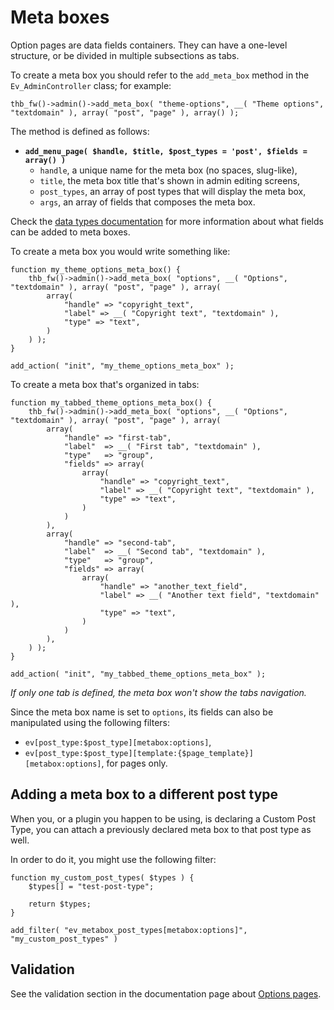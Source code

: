 # Meta boxes

Option pages are data fields containers. They can have a one-level structure, or be divided in multiple subsections as tabs.

To create a meta box you should refer to the `add_meta_box` method in the `Ev_AdminController` class; for example:

~~~
thb_fw()->admin()->add_meta_box( "theme-options", __( "Theme options", "textdomain" ), array( "post", "page" ), array() );
~~~

The method is defined as follows:

* **`add_menu_page( $handle, $title, $post_types = 'post', $fields = array() )`**
    - `handle`, a unique name for the meta box (no spaces, slug-like),
    - `title`, the meta box title that's shown in admin editing screens,
    - `post_types`, an array of post types that will display the meta box,
    - `args`, an array of fields that composes the meta box.

Check the [data types documentation](data-types.md) for more information about what fields can be added to meta boxes.

To create a meta box you would write something like:

```
function my_theme_options_meta_box() {
    thb_fw()->admin()->add_meta_box( "options", __( "Options", "textdomain" ), array( "post", "page" ), array(
        array(
            "handle" => "copyright_text",
            "label" => __( "Copyright text", "textdomain" ),
            "type" => "text",
        )
    ) );
}

add_action( "init", "my_theme_options_meta_box" );
```

To create a meta box that's organized in tabs:

```
function my_tabbed_theme_options_meta_box() {
    thb_fw()->admin()->add_meta_box( "options", __( "Options", "textdomain" ), array( "post", "page" ), array(
        array(
            "handle" => "first-tab",
            "label"  => __( "First tab", "textdomain" ),
            "type"   => "group",
            "fields" => array(
                array(
                    "handle" => "copyright_text",
                    "label" => __( "Copyright text", "textdomain" ),
                    "type" => "text",
                )
            )
        ),
        array(
            "handle" => "second-tab",
            "label"  => __( "Second tab", "textdomain" ),
            "type"   => "group",
            "fields" => array(
                array(
                    "handle" => "another_text_field",
                    "label" => __( "Another text field", "textdomain" ),
                    "type" => "text",
                )
            )
        ),
    ) );
}

add_action( "init", "my_tabbed_theme_options_meta_box" );
```

*If only one tab is defined, the meta box won't show the tabs navigation.*

Since the meta box name is set to `options`, its fields can also be manipulated using the following filters:

* `ev[post_type:$post_type][metabox:options]`,
* `ev[post_type:$post_type][template:{$page_template}][metabox:options]`, for pages only.

## Adding a meta box to a different post type

When you, or a plugin you happen to be using, is declaring a Custom Post Type, you can attach a previously declared meta box to that post type as well.

In order to do it, you might use the following filter:

```
function my_custom_post_types( $types ) {
    $types[] = "test-post-type";

    return $types;
}

add_filter( "ev_metabox_post_types[metabox:options]", "my_custom_post_types" )
```

## Validation

See the validation section in the documentation page about [Options pages](option-page.md).